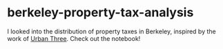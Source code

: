 # berkeley-property-tax-analysis

I looked into the distribution of property taxes in Berkeley, inspired by the work of [Urban Three](https://www.urbanthree.com/). Check out the notebook!
